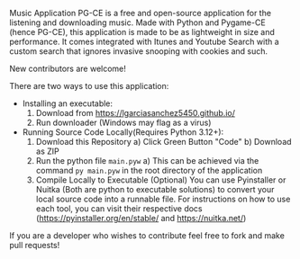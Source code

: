 Music Application PG-CE is a free and open-source application for the listening and downloading music. Made with Python and Pygame-CE (hence PG-CE), this application is made to be as lightweight in size and performance. It comes integrated with Itunes and Youtube Search with a custom search that ignores invasive snooping with cookies and such.

New contributors are welcome!

There are two ways to use this application: 
 * Installing an executable:
      1) Download from https://lgarciasanchez5450.github.io/
      2) Run downloader (Windows may flag as a virus)
 * Running Source Code Locally(Requires Python 3.12+):
      1) Download this Repository
         a) Click Green Button "Code"
         b) Download as ZIP
      2) Run the python file `main.pyw`
         a) This can be achieved via the command `py main.pyw` in the root directory of the application
      3) Compile Locally to Executable (Optional)
         You can use Pyinstaller or Nuitka (Both are python to executable solutions) to convert your local source code into a runnable file. For instructions on how to use each tool, you can visit their respective docs (https://pyinstaller.org/en/stable/ and https://nuitka.net/)


If you are a developer who wishes to contribute feel free to fork and make pull requests!
